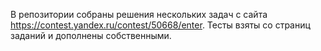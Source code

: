 В репозитории собраны решения нескольких задач с сайта https://contest.yandex.ru/contest/50668/enter.
Тесты взяты со страниц заданий и дополнены собственными.
